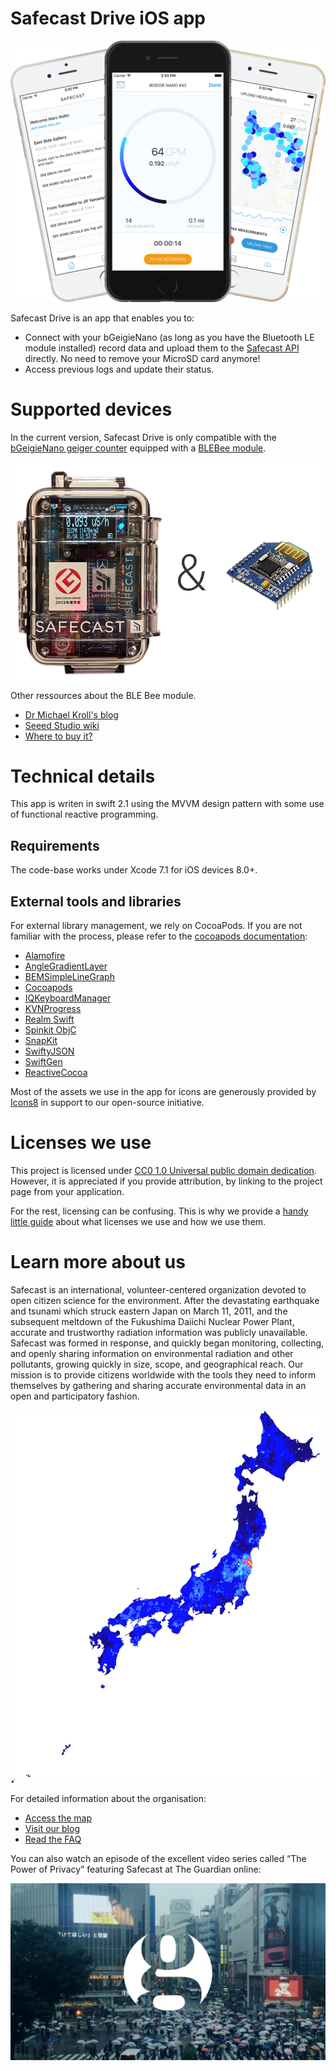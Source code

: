 Safecast Drive iOS app
=======================

![Drivecast](Assets/drivecast.png)

Safecast Drive is an app that enables you to:

- Connect with your bGeigieNano (as long as you have the Bluetooth LE module installed) record data and upload them to the [Safecast API](https://api.safecast.org/) directly. No need to remove your MicroSD card anymore!
- Access previous logs and update their status.

# Supported devices

In the current version, Safecast Drive is only compatible with the [bGeigieNano geiger counter](http://blog.safecast.org/bgeigie-nano/) equipped with a [BLEBee module](https://github.com/michaelkroll/BLEbee).

![bGeigieNano and BLEBee module](Assets/bgeigienano+blebee.png)

Other ressources about the BLE Bee module.
- [Dr Michael Kroll's blog](http://www.mkroll.mobi/?page_id=1834)
- [Seeed Studio wiki](http://www.seeedstudio.com/wiki/BLE_Bee)
- [Where to buy it?](https://www.seeedstudio.com/depot/BLEbee-v20-p-2461.html)

# Technical details

This app is writen in swift 2.1 using the MVVM design pattern with some use of functional reactive programming.

## Requirements

The code-base works under Xcode 7.1 for iOS devices 8.0+.

## External tools and libraries

For external library management, we rely on CocoaPods. If you are not familiar with the process, please refer to the [cocoapods documentation](https://cocoapods.org):

- [Alamofire](https://github.com/Alamofire/Alamofire)
- [AngleGradientLayer](https://github.com/paiv/AngleGradientLayer)
- [BEMSimpleLineGraph](https://github.com/Boris-Em/BEMSimpleLineGraph)
- [Cocoapods](https://cocoapods.org)
- [IQKeyboardManager](https://github.com/hackiftekhar/IQKeyboardManager)
- [KVNProgress](https://github.com/kevin-hirsch/KVNProgress)
- [Realm Swift](https://realm.io)
- [Spinkit ObjC](https://github.com/raymondjavaxx/SpinKit-ObjC)
- [SnapKit](https://github.com/SwiftyJSON/SwiftyJSON)
- [SwiftyJSON](https://github.com/Alamofire/Alamofire)
- [SwiftGen](https://github.com/AliSoftware/SwiftGen)
- [ReactiveCocoa](https://github.com/ReactiveCocoa/ReactiveCocoa)

Most of the assets we use in the app for icons are generously provided by [Icons8](https://icons8.com) in support to our open-source initiative.

# Licenses we use
This project is licensed under [CC0 1.0 Universal public domain dedication](https://creativecommons.org/publicdomain/zero/1.0/).  However, it is appreciated if you provide attribution, by linking to the project page from your application.

For the rest, licensing can be confusing. This is why we provide a [handy little guide](http://blog.safecast.org/faq/licenses) about what licenses we use and how we use them.

# Learn more about us

Safecast is an international, volunteer-centered organization devoted to open citizen science for the environment. After the devastating earthquake and tsunami which struck eastern Japan on March 11, 2011, and the subsequent meltdown of the Fukushima Daiichi Nuclear Power Plant, accurate and trustworthy radiation information was publicly unavailable. Safecast was formed in response, and quickly began monitoring, collecting, and openly sharing information on environmental radiation and other pollutants, growing quickly in size, scope, and geographical reach. Our mission is to provide citizens worldwide with the tools they need to inform themselves by gathering and sharing accurate environmental data in an open and participatory fashion.

![Drivecast](Assets/radiation.png)

For detailed information about the organisation:

- [Access the map](http://safecast.org/tilemap/)
- [Visit our blog](http://blog.safecast.org)
- [Read the FAQ](http://blog.safecast.org/faq)

You can also watch an episode of the excellent video series called “The Power of Privacy” featuring Safecast at The Guardian online:

[![Guardian video](Assets/guardian.png)](https://www.youtube.com/watch?v=Dr-zaBDRHsc "The power of privacy (4/5): Open data: mapping the fallout from Fukushima")
